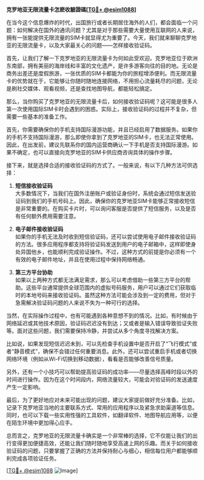 **克罗地亚无限流量卡怎麽收驗證碼[[TG💪+ @esim1088](https://t.me/s/esim1088)]**

在当今这个信息爆炸的时代，出国旅行或者长期居住海外的人们，都会面临一个问题：如何解决在国外的通讯问题？尤其是对于那些需要大量使用互联网的人来说，拥有一张能提供无限流量的SIM卡就显得尤为重要了。今天，我们就来聊聊克罗地亚的无限流量卡，以及大家最关心的问题——怎样接收验证码。

首先，让我们了解一下克罗地亚的无限流量卡为何如此受欢迎。克罗地亚位于欧洲东南部，拥有美丽的海岸线和丰富的文化遗产，是许多游客向往的目的地。无论是商务出差还是度假旅游，一张优质的SIM卡都能为你的旅程增添便利。而无限流量卡的优势就在于，它能够让你随时随地连接网络，不用担心流量耗尽的问题，无论是刷社交媒体、观看视频，还是查找地图导航，都能轻松搞定。

那么，当你购买了克罗地亚的无限流量卡后，如何接收验证码呢？这可能是很多人第一次使用国际SIM卡时会遇到的困惑。实际上，接收验证码的过程并不复杂，但需要一些基本的准备工作。

首先，你需要确保你的手机支持国际漫游功能，并且已经启用了数据服务。如果你的手机不支持国际漫游，那么即使你拿到了克罗地亚的SIM卡，也无法正常使用。因此，在出发前，建议先联系你的国内运营商确认一下手机是否支持国际漫游。如果不确定，也可以直接向克罗地亚的SIM卡供应商咨询具体的操作步骤。

接下来，就是选择合适的接收验证码的方式了。一般来说，有以下几种方法可供选择：

1. **短信接收验证码**  
   大多数情况下，当我们在国外注册账户或验证身份时，系统会通过短信发送验证码到我们的手机号码上。因此，确保你的克罗地亚SIM卡能够正常接收短信是非常重要的。在购买卡片时，可以询问客服是否提供了短信服务，以及是否有任何额外费用需要注意。

2. **电子邮件接收验证码**  
   如果你的手机无法及时收到短信验证码，还可以尝试使用电子邮件接收验证码的方法。很多应用程序都支持将验证码发送到用户的电子邮箱中，这样即使身处异国他乡，也能顺利完成验证操作。不过，这种方式的前提是你必须有一个有效的电子邮件地址，并且在使用过程中保持网络畅通。

3. **第三方平台协助**  
   如果以上两种方式都无法满足需求，那么可以考虑借助一些第三方平台的帮助。这些平台通常提供全球范围内的虚拟号码服务，用户可以通过它们获取临时的本地号码来接收验证码。虽然这种方法可能会涉及到一定的费用，但对于急需解决验证码问题的人来说不失为一种可行的选择。

当然，在实际操作过程中，也有可能遇到各种意想不到的情况。比如，有时候由于网络延迟或其他技术原因，验证码迟迟没有到达；又或者是输入错误导致验证失败等。面对这些问题，我们需要保持冷静，并尝试从多个角度寻找解决方案。

比如说，如果发现短信迟迟未到，可以先检查手机设置中是否开启了“飞行模式”或者“静音模式”，确保不会错过任何重要消息。此外，还可以尝试重启手机或者切换网络环境（例如从Wi-Fi切换到移动数据），看看是否能够改善信号质量。

另外，还有一个小技巧可以帮助提高验证码的成功率——尽量选择高峰时段以外的时间进行操作。因为在这个时间段内，网络流量较大，可能会对验证码的发送速度产生一定影响。

最后，为了更好地应对未来可能出现的问题，建议大家提前做好充分准备。比如，记录下克罗地亚当地的主要联系方式、常用的应用程序以及紧急求助渠道等信息。同时，也可以下载一些实用性强的工具软件，如翻译软件、地图导航应用等，以便在陌生环境中更加得心应手。

总而言之，克罗地亚的无限流量卡确实是一个非常棒的选择，它不仅能让我们的出行变得更加便捷高效，还能让我们随时随地享受高速上网的乐趣。而关于如何接收验证码的问题，只要掌握了正确的方法并保持耐心与细心，相信每位用户都能够顺利完成各项验证任务。

[[TG💪+ @esim1088](https://t.me/s/esim1088) ![Image](https://i.postimg.cc/4NQfJmqS/Snipaste-2025-05-13-00-14-12.png)]